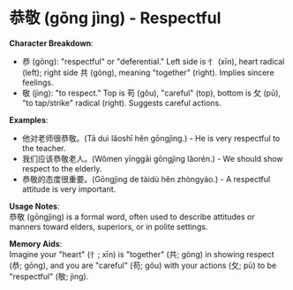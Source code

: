 # **恭敬 (gōng jìng) - Respectful**

**Character Breakdown**:  
- 恭 (gōng): "respectful" or "deferential." Left side is 忄 (xīn), heart radical (left); right side 共 (gòng), meaning "together" (right). Implies sincere feelings.  
- 敬 (jìng): "to respect." Top is 苟 (gǒu), "careful" (top), bottom is 攵 (pū), "to tap/strike" radical (right). Suggests careful actions.

**Examples**:  
- 他对老师很恭敬。(Tā duì lǎoshī hěn gōngjìng.) - He is very respectful to the teacher.  
- 我们应该恭敬老人。(Wǒmen yīnggāi gōngjìng lǎorén.) - We should show respect to the elderly.  
- 恭敬的态度很重要。(Gōngjìng de tàidù hěn zhòngyào.) - A respectful attitude is very important.

**Usage Notes**:  
恭敬 (gōngjìng) is a formal word, often used to describe attitudes or manners toward elders, superiors, or in polite settings.

**Memory Aids**:  
Imagine your "heart" (忄; xīn) is "together" (共; gòng) in showing respect (恭; gōng), and you are "careful" (苟; gǒu) with your actions (攵; pū) to be "respectful" (敬; jìng).